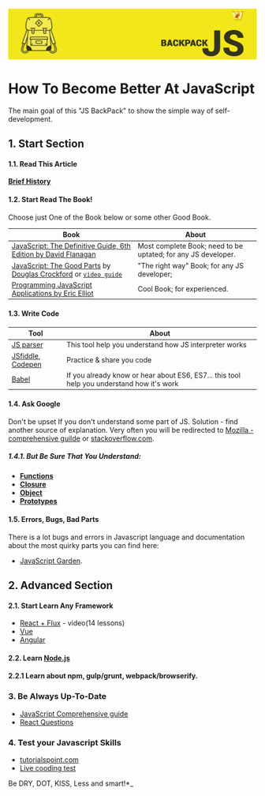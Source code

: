 ![JavaScript BackPack by webman](/img/github-js.jpg?raw=true)
# How To Become Better At JavaScript
The main goal of this "JS BackPack" to show the simple way of self-development.

## 1. Start Section
#### 1.1. Read This Article
[**Brief History**]((https://auth0.com/blog/a-brief-history-of-javascript/)) 
#### 1.2. Start Read The Book!
Choose just One of the Book below or some other Good Book.

|Book|About|
|------------------|-----------|
|[JavaScript: The Definitive Guide, 6th Edition by David Flanagan](http://shop.oreilly.com/product/9780596805531.do)|Most complete Book; need to be uptated; for any JS developer.|
|[JavaScript: The Good Parts](http://shop.oreilly.com/product/9780596517748.do) by [Douglas Crockford](https://en.wikipedia.org/wiki/Douglas_Crockford) or [`video guide`](https://app.pluralsight.com/player?author=douglas-crockford&name=javascript-good-parts-m3&mode=live&clip=2&course=javascript-good-parts)|"The right way" Book; for any JS developer;|
|[Programming JavaScript Applications by Eric Elliot](http://shop.oreilly.com/product/9780596517748.do)|Cool Book; for experienced.|

#### 1.3. Write Code

|Tool|About|
|------------------|-----------|
|[JS parser](http://esprima.org/demo/parse.html)|This tool help you understand how JS interpreter works|
|[JSfiddle](http://jsfiddle.net/), [Codepen](http://codepen.io/)|Practice & share you code|
|[Babel](https://babeljs.io/repl/)|If you already know or hear about ES6, ES7... this tool help you understand how it's work|

#### 1.4. Ask Google
Don't be upset If you don't understand some part of JS. Solution - find another source of explanation. Very often you will be redirected to [Mozilla - comprehensive guilde](https://developer.mozilla.org/en-US/docs/Web/JavaScript) or [stackoverflow.com](https://stackoverflow.com/).

##### 1.4.1. But Be Sure That You Understand:
* [**Functions**](http://markdaggett.com/blog/2013/02/15/functions-explained/)
* [**Closure**](http://javascriptissexy.com/understand-javascript-closures-with-ease/)
* [**Object**](http://javascriptissexy.com/javascript-objects-in-detail/)
* [**Prototypes**](https://developer.mozilla.org/en-US/docs/Web/JavaScript/Reference/Global_Objects/Object/prototype) 

#### 1.5. Errors, Bugs, Bad Parts
There is a lot bugs and errors in Javascript language and documentation about the most quirky parts you can find here:
* [JavaScript Garden](http://bonsaiden.github.io/JavaScript-Garden/).

## 2. Advanced Section
#### 2.1. Start Learn Any Framework
* [React + Flux](https://www.youtube.com/watch?v=MhkGQAoc7bc&t=7s) - video(14 lessons)
* [Vue](https://vuejs.org/)
* [Angular](https://angularjs.org/)
#### 2.2. Learn [Node.js](https://nodejs.org/en/)
#### 2.2.1 Learn about npm, gulp/grunt, webpack/browserify.

### 3. Be Always Up-To-Date
* [JavaScript Сomprehensive guide](https://github.com/adam-s/js-interview-review)
* [React Questions](https://tylermcginnis.com/react-interview-questions/?utm_source=forwebdev&utm_medium=announcement&utm_campaign=voprosy-i-otvety-dlya-sobesedovaniy-o-ton)

### 4. Test your Javascript Skills
* [tutorialspoint.com](https://www.tutorialspoint.com/javascript/javascript_online_test.htm)
* [Live cooding test](https://www.testdome.com)

Be DRY, DOT, KISS, Less and smart!*_
